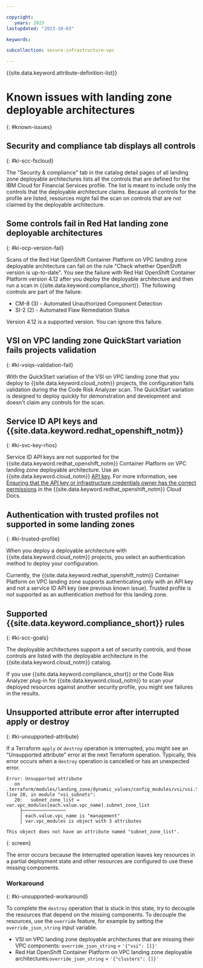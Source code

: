 ```yaml
---

copyright:
   years: 2023
lastupdated: "2023-10-03"

keywords:

subcollection: secure-infrastructure-vpc

---
```


{{site.data.keyword.attribute-definition-list}}

# Known issues with landing zone deployable architectures
{: #known-issues}

## Security and compliance tab displays all controls
{: #ki-scc-fscloud}

The "Security &amp; compliance" tab in the catalog detail pages of all landing zone deployable architectures lists all the controls that are defined for the IBM Cloud for Financial Services profile. The list is meant to include only the controls that the deployable architecture claims. Because all controls for the profile are listed, resources might fail the scan on controls that are not claimed by the deployable architecture.

## Some controls fail in Red Hat landing zone deployable architectures
{: #ki-ocp-version-fail}

Scans of the Red Hat OpenShift Container Platform on VPC landing zone deployable architecture can fail on the rule "Check whether OpenShift version is up-to-date". You see the failure with Red Hat OpenShift Container Platform version 4.12 after you deploy the deployable architecture and then run a scan in {{site.data.keyword.compliance_short}}. The following controls are part of the failure:

- CM-8 (3) - Automated Unauthorized Component Detection
- SI-2 (2) - Automated Flaw Remediation Status

Version 4.12 is a supported version. You can ignore this failure.

## VSI on VPC landing zone QuickStart variation fails projects validation
{: #ki-vsiqs-validation-fail}

With the QuickStart variation of the VSI on VPC landing zone that you deploy to {{site.data.keyword.cloud_notm}} projects, the configuration fails validation during the the Code Risk Analyzer scan. The QuickStart variation is designed to deploy quickly for demonstration and development and doesn't claim any controls for the scan.

## Service ID API keys and {{site.data.keyword.redhat_openshift_notm}}
{: #ki-svc-key-rhos}

Service ID API keys are not supported for the {{site.data.keyword.redhat_openshift_notm}} Container Platform on VPC landing zone deployable architecture. Use an {{site.data.keyword.cloud_notm}} [API key](https://cloud.ibm.com/docs/account?topic=account-userapikey#create_user_key). For more information, see [Ensuring that the API key or infrastructure credentials owner has the correct permissions](/docs/openshift?topic=openshift-access-creds#owner_permissions) in the {{site.data.keyword.redhat_openshift_notm}} Cloud Docs.

## Authentication with trusted profiles not supported in some landing zones
{: #ki-trusted-profile}

When you deploy a deployable architecture with {{site.data.keyword.cloud_notm}} projects, you select an authentication method to deploy your configuration.

Currently, the {{site.data.keyword.redhat_openshift_notm}} Container Platform on VPC landing zone supports authenticating only with an API key and not a service ID API key (see previous known issue). Trusted profile is not supported as an authentication method for this landing zone.

## Supported {{site.data.keyword.compliance_short}} rules
{: #ki-scc-goals}

The deployable architectures support a set of security controls, and those controls are listed with the deployable architecture in the {{site.data.keyword.cloud_notm}} catalog.

If you use {{site.data.keyword.compliance_short}} or the Code Risk Analyzer plug-in for {{site.data.keyword.cloud_notm}} to scan your deployed resources against another security profile, you might see failures in the results.

## Unsupported attribute error after interrupted apply or destroy
{: #ki-unsupported-attribute}

If a Terraform `apply` or `destroy` operation is interrupted, you might see an "Unsupported attribute" error at the next Terraform operation. Typically, this error occurs when a `destroy` operation is cancelled or has an unexpected error.

```text
Error: Unsupported attribute
   on .terraform/modules/landing_zone/dynamic_values/config_modules/vsi/vsi.tf line 20, in module "vsi_subnets":
   20:   subnet_zone_list = var.vpc_modules[each.value.vpc_name].subnet_zone_list
     ├────────────────
     │ each.value.vpc_name is "management"
     │ var.vpc_modules is object with 3 attributes

This object does not have an attribute named "subnet_zone_list".
```
{: screen}

The error occurs because the interrupted operation leaves key resources in a partial deployment state and other resources are configured to use these missing components.

### Workaround
{: #ki-unsupported-workaround}

To complete the `destroy` operation that is stuck in this state, try to decouple the resources that depend on the missing components. To decouple the resources, use the `override` feature, for example by setting the `override_json_string` input variable.

- VSI on VPC landing zone deployable architectures that are missing their VPC components: `override_json_string` = `'{"vsi": []}'`
- Red Hat OpenShift Container Platform on VPC landing zone deployable architectures:`override_json_string` = `'{"clusters": []}'`
